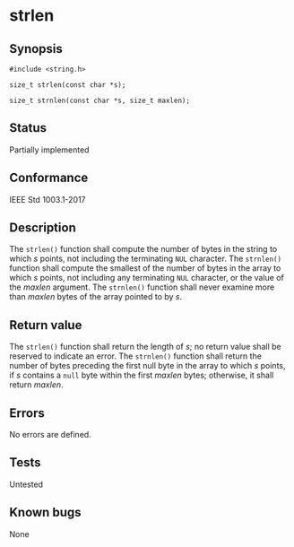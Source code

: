 # strlen

## Synopsis

`#include <string.h>`

`size_t strlen(const char *s);`

`size_t strnlen(const char *s, size_t maxlen);`

## Status

Partially implemented

## Conformance

IEEE Std 1003.1-2017

## Description

The `strlen()` function shall compute the number of bytes in the string to which _s_ points, not including the
terminating `NUL` character.
The
`strnlen()` function shall compute the smallest of the number of bytes in the array to which _s_ points, not including
any terminating `NUL` character, or the value of the _maxlen_ argument. The `strnlen()` function shall never examine
more than _maxlen_ bytes of the array pointed to by _s_.

## Return value

The `strlen()` function shall return the length of _s_; no return value shall be reserved to indicate an error.
The
`strnlen()` function shall return the number of bytes preceding the first null byte in the array to which _s_ points, if
_s_ contains a `null` byte within the first _maxlen_ bytes; otherwise, it shall return _maxlen_.

## Errors

No errors are defined.

## Tests

Untested

## Known bugs

None
